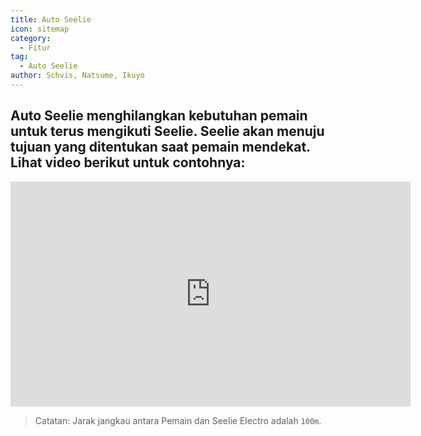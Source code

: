 ```yaml
---
title: Auto Seelie
icon: sitemap
category:
  - Fitur
tag:
  - Auto Seelie
author: Schvis, Natsume, Ikuyo
---
```


## Auto Seelie menghilangkan kebutuhan pemain untuk terus mengikuti Seelie. Seelie akan menuju tujuan yang ditentukan saat pemain mendekat. Lihat video berikut untuk contohnya:

<iframe width="640" height="360" src="https://www.youtube.com/embed/uETIJ4KS39M?list=PL5eI1Tb64p56g27qfYk7VuFTz4FK6YrKa" title="Korepi - Auto Seelie" frameborder="0" allow="accelerometer; autoplay; clipboard-write; encrypted-media; gyroscope; picture-in-picture; web-share" allowfullscreen></iframe>

> Catatan: Jarak jangkau antara Pemain dan Seelie Electro adalah `100m`.